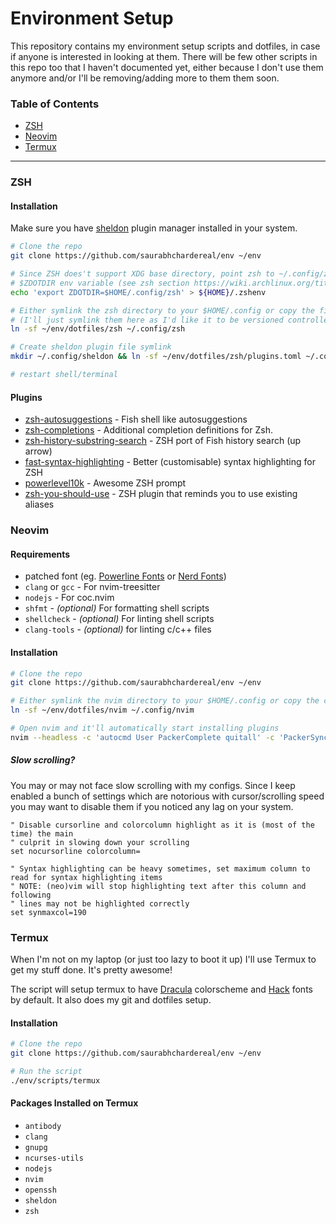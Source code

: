 # Environment Setup

This repository contains my environment setup scripts and dotfiles, in case if anyone is interested in looking at them. There will be few other scripts in this repo too that I haven't documented yet, either because I don't use them anymore and/or I'll be removing/adding more to them them soon.

### Table of Contents

- [ZSH](#ZSH)
- [Neovim](#Neovim)
- [Termux](#Termux)

---

### ZSH

#### Installation

Make sure you have [sheldon](https://github.com/rossmacarthur/sheldon) plugin manager installed in your system.

```bash
# Clone the repo
git clone https://github.com/saurabhchardereal/env ~/env

# Since ZSH does't support XDG base directory, point zsh to ~/.config/zsh using
# $ZDOTDIR env variable (see zsh section https://wiki.archlinux.org/title/XDG_Base_Directory#Hardcoded)
echo 'export ZDOTDIR=$HOME/.config/zsh' > ${HOME}/.zshenv

# Either symlink the zsh directory to your $HOME/.config or copy the file
# (I'll just symlink them here as I'd like it to be versioned controlled by git)
ln -sf ~/env/dotfiles/zsh ~/.config/zsh

# Create sheldon plugin file symlink
mkdir ~/.config/sheldon && ln -sf ~/env/dotfiles/zsh/plugins.toml ~/.config/sheldon

# restart shell/terminal
```

#### Plugins

- [zsh-autosuggestions](https://github.com/zsh-users/zsh-autosuggestions) - Fish shell like autosuggestions
- [zsh-completions](https://github.com/zsh-users/zsh-completions) - Additional completion definitions for Zsh.
- [zsh-history-substring-search](https://github.com/zsh-users/zsh-history-substring-search) - ZSH port of Fish history search (up arrow)
- [fast-syntax-highlighting](https://github.com/zdharma-continuum/fast-syntax-highlighting) - Better (customisable) syntax highlighting for ZSH
- [powerlevel10k](https://github.com/romkatv/powerlevel10k) - Awesome ZSH prompt
- [zsh-you-should-use](https://github.com/MichaelAquilina/zsh-you-should-use) - ZSH plugin that reminds you to use existing aliases

### Neovim

#### Requirements

- patched font (eg. [Powerline Fonts](https://github.com/powerline/fonts) or [Nerd Fonts](https://github.com/ryanoasis/nerd-fonts/tree/master/patched-fonts))
- `clang` or `gcc` - For nvim-treesitter
- `nodejs` - For coc.nvim
- `shfmt` - _(optional)_ For formatting shell scripts
- `shellcheck` - _(optional)_ For linting shell scripts
- `clang-tools` - _(optional)_ for linting c/c++ files

#### Installation

```bash
# Clone the repo
git clone https://github.com/saurabhchardereal/env ~/env

# Either symlink the nvim directory to your $HOME/.config or copy the contents
ln -sf ~/env/dotfiles/nvim ~/.config/nvim

# Open nvim and it'll automatically start installing plugins
nvim --headless -c 'autocmd User PackerComplete quitall' -c 'PackerSync'
```

##### Slow scrolling?

You may or may not face slow scrolling with my configs. Since I keep enabled a bunch of settings which are notorious with cursor/scrolling speed you may want to disable them if you noticed any lag on your system.

```vim
" Disable cursorline and colorcolumn highlight as it is (most of the time) the main
" culprit in slowing down your scrolling
set nocursorline colorcolumn=

" Syntax highlighting can be heavy sometimes, set maximum column to read for syntax highlighting items
" NOTE: (neo)vim will stop highlighting text after this column and following
" lines may not be highlighted correctly
set synmaxcol=190
```

### Termux

When I'm not on my laptop (or just too lazy to boot it up) I'll use Termux to get my stuff done. It's pretty awesome!

The script will setup termux to have [Dracula](https://github.com/dracula) colorscheme and [Hack](https://github.com/source-foundry/Hack) fonts by default. It also does my git and dotfiles setup.

#### Installation

```bash
# Clone the repo
git clone https://github.com/saurabhchardereal/env ~/env

# Run the script
./env/scripts/termux
```

#### Packages Installed on Termux

- `antibody`
- `clang`
- `gnupg`
- `ncurses-utils`
- `nodejs`
- `nvim`
- `openssh`
- `sheldon`
- `zsh`
